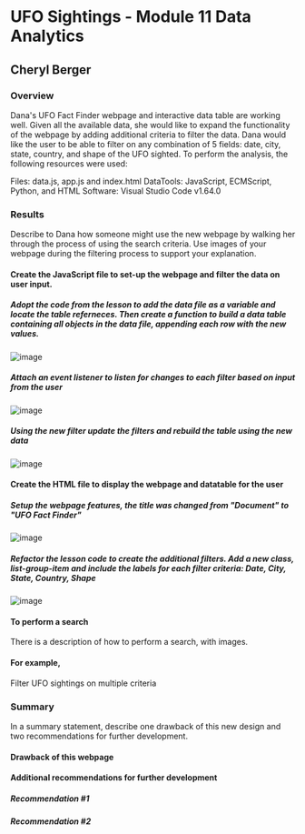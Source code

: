 # UFO Sightings - Module 11 Data Analytics

## Cheryl Berger

### Overview
Dana's UFO Fact Finder webpage and interactive data table are working well.  Given all the available data, she would like to expand the functionality of the webpage by adding  additional criteria to filter the data.  Dana would like the user to be able to filter on any combination of 5 fields: date, city, state, country, and shape of the UFO sighted. To perform the analysis, the following resources were used:

Files: data.js, app.js and index.html
DataTools: JavaScript, ECMScript, Python, and HTML
Software: Visual Studio Code v1.64.0

### Results
Describe to Dana how someone might use the new webpage by walking her through the process of using the search criteria. Use images of your webpage during the filtering process to support your explanation.

#### Create the JavaScript file to set-up the webpage and filter the data on user input. 

##### Adopt the code from the lesson to add the data file as a variable and locate the table referneces.  Then create a function to build a data table containing all objects in the data file, appending each row with the new values. 
![image](https://user-images.githubusercontent.com/94234511/153740532-c9cf27ee-c291-4621-8e2f-8498a5f5c4a2.png)

##### Attach an event listener to listen for changes to each filter based on input from the user
![image](https://user-images.githubusercontent.com/94234511/153740554-c3df9775-6873-44da-a918-9e167c1b22e8.png)

##### Using the new filter update the filters and rebuild the table using the new data
![image](https://user-images.githubusercontent.com/94234511/153740575-a485c2d7-46fc-4c5d-8705-0aa2c6b752a9.png)

#### Create the HTML file to display the webpage and datatable for the user 
##### Setup the webpage features, the title was changed from "Document" to "UFO Fact Finder"
![image](https://user-images.githubusercontent.com/94234511/153740774-e64e45bc-fba9-47a9-8051-ce5b0a153b27.png)

##### Refactor the lesson code to create the additional filters.  Add a new class, list-group-item and include the labels for each filter criteria: Date, City, State, Country, Shape
![image](https://user-images.githubusercontent.com/94234511/153740793-28c96fbf-ae7d-4da5-a346-c787d3cc0ab1.png)

#### To perform a search
There is a description of how to perform a search, with images. 

#### For example, 
Filter UFO sightings on multiple criteria

### Summary
In a summary statement, describe one drawback of this new design and two recommendations for further development.

#### Drawback of this webpage

#### Additional recommendations for further development

##### Recommendation #1

##### Recommendation #2
